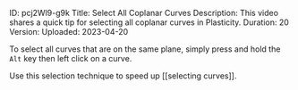 ID: pcj2Wl9-g9k
Title: Select All Coplanar Curves
Description: This video shares a quick tip for selecting all coplanar curves in Plasticity.
Duration: 20
Version: 
Uploaded: 2023-04-20

To select all curves that are on the same plane, simply press and hold
the `Alt` key then left click on a curve.

Use this selection technique to speed up [[selecting curves]].
